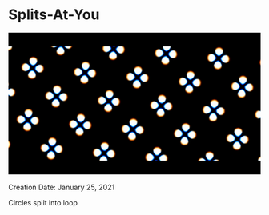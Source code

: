 # Splits-At-You

<img src='splitsAtYou.gif'>

Creation Date: January 25, 2021 <br>

Circles split into loop
